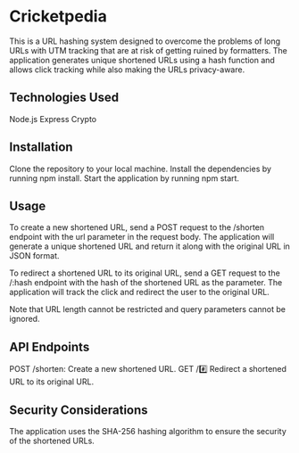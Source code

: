 # Cricketpedia

This is a URL hashing system designed to overcome the problems of long URLs with UTM tracking that are at risk of getting ruined by formatters. The application generates unique shortened URLs using a hash function and allows click tracking while also making the URLs privacy-aware.

## Technologies Used
Node.js
Express
Crypto

## Installation
Clone the repository to your local machine.
Install the dependencies by running npm install.
Start the application by running npm start.

## Usage
To create a new shortened URL, send a POST request to the /shorten endpoint with the url parameter in the request body. The application will generate a unique shortened URL and return it along with the original URL in JSON format.

To redirect a shortened URL to its original URL, send a GET request to the /:hash endpoint with the hash of the shortened URL as the parameter. The application will track the click and redirect the user to the original URL.

Note that URL length cannot be restricted and query parameters cannot be ignored.

## API Endpoints
POST /shorten: Create a new shortened URL.
GET /:hash: Redirect a shortened URL to its original URL.

## Security Considerations
The application uses the SHA-256 hashing algorithm to ensure the security of the shortened URLs.







